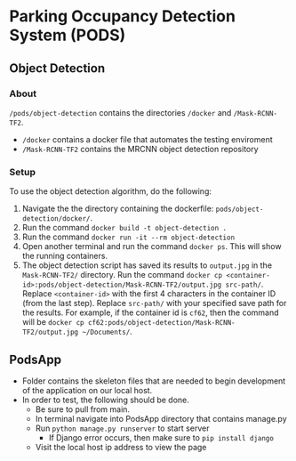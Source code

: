 # Parking Occupancy Detection System (PODS)

## Object Detection
### About
`/pods/object-detection` contains the directories `/docker` and `/Mask-RCNN-TF2`.
- `/docker` contains a docker file that automates the testing enviroment
- `/Mask-RCNN-TF2` contains the MRCNN object detection repository

### Setup
To use the object detection algorithm, do the following:
1. Navigate the the directory containing the dockerfile: `pods/object-detection/docker/`.
2. Run the command `docker build -t object-detection .`
3. Run the command `docker run -it --rm object-detection`
4. Open another terminal and run the command `docker ps`. This will show the running containers. 
5. The object detection script has saved its results to `output.jpg` in the `Mask-RCNN-TF2/` directory. Run the command `docker cp <container-id>:pods/object-detection/Mask-RCNN-TF2/output.jpg src-path/`. Replace `<container-id>` with the first 4 characters in the container ID (from the last step). Replace `src-path/` with your specified save path for the results. For example, if the container id is `cf62`, then the command will be `docker cp cf62:pods/object-detection/Mask-RCNN-TF2/output.jpg ~/Documents/`.

## PodsApp
- Folder contains the skeleton files that are needed to begin development of the application on our local host.
- In order to test, the following should be done.
  - Be sure to pull from main.
  - In terminal navigate into PodsApp directory that contains manage.py
  - Run `python manage.py runserver` to start server
    - If Django error occurs, then make sure to `pip install django`
  - Visit the local host ip address to view the page
